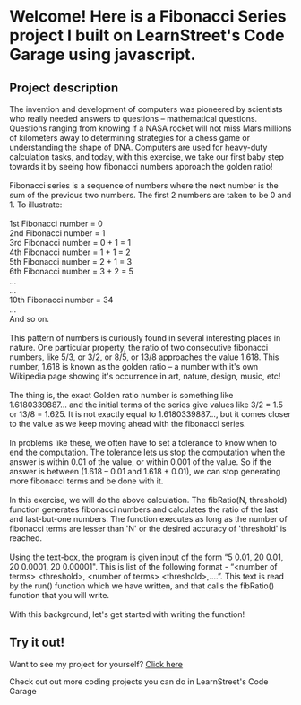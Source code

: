
Welcome! Here is a Fibonacci Series project I built on LearnStreet's Code Garage using javascript.
===============================================================================================================

Project description
-------------------------

The invention and development of computers was pioneered by scientists who really needed answers to questions – mathematical questions. Questions ranging from knowing if a NASA rocket will not miss Mars millions of kilometers away to determining strategies for a chess game or understanding the shape of DNA. Computers are used for heavy-duty calculation tasks, and today, with this exercise, we take our first baby step towards it by seeing how fibonacci numbers approach the golden ratio!<br>
<br>
Fibonacci series is a sequence of numbers where the next number is the sum of the previous two numbers. The first 2 numbers are taken to be 0 and 1. To illustrate:<br>
<br>
1st Fibonacci number = 0<br>
2nd Fibonacci number = 1<br>
3rd Fibonacci number = 0 + 1 = 1<br>
4th Fibonacci number = 1 + 1 = 2<br>
5th Fibonacci number = 2 + 1 = 3<br>
6th Fibonacci number = 3 + 2 = 5<br>
…<br>
…<br>
10th Fibonacci number = 34<br>
…<br>
And so on.<br>
<br>
This pattern of numbers is curiously found in several interesting places in nature. One particular property, the ratio of two consecutive fibonacci numbers, like 5/3, or 3/2, or 8/5, or 13/8 approaches the value 1.618. This number, 1.618 is known as the golden ratio – a number with it's own Wikipedia page showing it's occurrence in art, nature, design, music, etc!<br>
<br>
The thing is, the exact Golden ratio number is something like 1.6180339887... and the initial terms of the series give values like 3/2 = 1.5 or 13/8 = 1.625. It is not exactly equal to 1.6180339887..., but it comes closer to the value as we keep moving ahead with the fibonacci series.<br>
<br>
In problems like these, we often have to set a tolerance to know when to end the computation. The tolerance lets us stop the computation when the answer is within 0.01 of the value, or within 0.001 of the value. So if the answer is between (1.618 – 0.01 and 1.618 + 0.01), we can stop generating more fibonacci terms and be done with it.<br>
<br>
In this exercise, we will do the above calculation. The fibRatio(N, threshold) function generates fibonacci numbers and calculates the ratio of the last and last-but-one numbers. The function executes as long as the number of fibonacci terms are lesser than 'N' or the desired accuracy of 'threshold' is reached.<br>
<br>
Using the text-box, the program is given input of the form “5 0.01, 20 0.01, 20 0.0001, 20 0.00001". This is list of the following format - “&lt;number of terms&gt; &lt;threshold&gt;, &lt;number of terms&gt; &lt;threshold&gt;,....”. This text is read by the run() function which we have written, and that calls the fibRatio() function that you will write.<br>
<br>
With this background, let's get started with writing the function!<br>

Try it out!
--------------

Want to see my project for yourself? [Click here](http://www.learnstreet.com//view_profile/51c89d7576b99c7cca00018f/project)

Check out out more coding projects you can do in LearnStreet's Code Garage
		